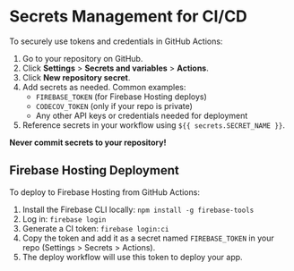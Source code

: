 # Secrets Management for CI/CD

To securely use tokens and credentials in GitHub Actions:

1. Go to your repository on GitHub.
2. Click **Settings** > **Secrets and variables** > **Actions**.
3. Click **New repository secret**.
4. Add secrets as needed. Common examples:
   - `FIREBASE_TOKEN` (for Firebase Hosting deploys)
   - `CODECOV_TOKEN` (only if your repo is private)
   - Any other API keys or credentials needed for deployment
5. Reference secrets in your workflow using `${{ secrets.SECRET_NAME }}`.

**Never commit secrets to your repository!**

## Firebase Hosting Deployment

To deploy to Firebase Hosting from GitHub Actions:

1. Install the Firebase CLI locally: `npm install -g firebase-tools`
2. Log in: `firebase login`
3. Generate a CI token: `firebase login:ci`
4. Copy the token and add it as a secret named `FIREBASE_TOKEN` in your repo (Settings > Secrets > Actions).
5. The deploy workflow will use this token to deploy your app.
